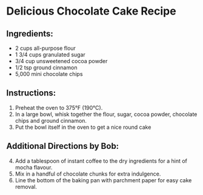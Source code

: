 # Delicious Chocolate Cake Recipe

## Ingredients:
- 2 cups all-purpose flour
- 1 3/4 cups granulated sugar
- 3/4 cup unsweetened cocoa powder
- 1/2 tsp ground cinnamon
- 5,000 mini chocolate chips

## Instructions:
1. Preheat the oven to 375°F (190°C).
2. In a large bowl, whisk together the flour, sugar, cocoa powder, chocolate chips and ground cinnamon.
3. Put the bowl itself in the oven to get a nice round cake

## Additional Directions by Bob:
4. Add a tablespoon of instant coffee to the dry ingredients for a hint of mocha flavour.
5. Mix in a handful of chocolate chunks for extra indulgence.
6. Line the bottom of the baking pan with parchment paper for easy cake removal.